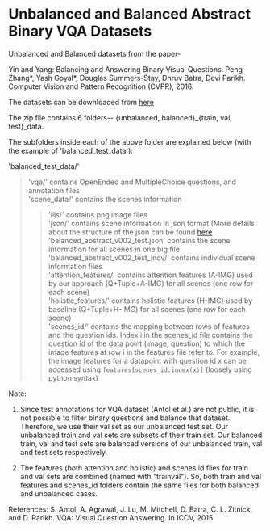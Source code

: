 # Unbalanced and Balanced Abstract Binary VQA Datasets

Unbalanced and Balanced datasets from the paper- 

Yin and Yang: Balancing and Answering Binary Visual Questions.
Peng Zhang\*, Yash Goyal\*, Douglas Summers-Stay, Dhruv Batra, Devi Parikh.
Computer Vision and Pattern Recognition (CVPR), 2016.

The datasets can be downloaded from [here](https://computing.ece.vt.edu/~ygoyal/binaryVQA_dataset/binaryVQA_dataset.zip)

The zip file contains 6 folders-- {unbalanced, balanced}_{train, val, test}_data.

The subfolders inside each of the above folder are explained below (with the example of 'balanced_test_data'):

'balanced_test_data/' <br />
> 'vqa/' contains OpenEnded and MultipleChoice questions, and annotation files <br />
> 'scene_data/' contains the scenes information <br />
>> 'ills/' contains png image files <br />
>> 'json/' contains scene information in json format (More details about the structure of the json can be found [here](https://github.com/VT-vision-lab/abstract_scenes_v002#scene-json-format) <br />
			'balanced_abstract_v002_test.json' contains the scene information for all scenes in one big file <br />
			'balanced_abstract_v002_test_indv/' contains individual scene information files <br />
	'attention_features/' contains attention features (A-IMG) used by our approach (Q+Tuple+A-IMG) for all scenes (one row for each scene) <br />
	'holistic_features/' contains holistic features (H-IMG) used by baseline (Q+Tuple+H-IMG) for all scenes (one row for each scene) <br />
	'scenes_id/' contains the mapping between rows of features and the question ids. Index i in the scenes_id file contains the question id of the data point (image, question) to which the image features at row i in the features file refer to. For example, the image features for a datapoint with question id x can be accessed using `features[scenes_id.index(x)]` (loosely using python syntax) <br />


Note:

1. Since test annotations for VQA dataset (Antol et al.) are not public, it is not possible to filter binary questions and balance that dataset. Therefore, we use their val set as our unbalanced test set. Our unbalanced train and val sets are subsets of their train set. Our balanced train, val and test sets are balanced versions of our unbalanced train, val and test sets respectively.

2. The features (both attention and holistic) and scenes id files for train and val sets are combined (named with "trainval"). So, both train and val features and scenes_id folders contain the same files for both balanced and unbalanced cases.



References:
S. Antol, A. Agrawal, J. Lu, M. Mitchell, D. Batra, C. L. Zitnick, and D. Parikh. VQA: Visual Question Answering. In ICCV, 2015
